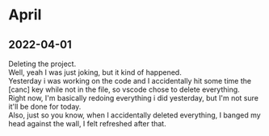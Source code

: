 # April

## 2022-04-01

Deleting the project.  
Well, yeah I was just joking, but it kind of happened.  
Yesterday i was working on the code and I accidentally hit some time the [canc] key while not in the file, so vscode chose to delete everything.  
Right now, I'm basically redoing everything i did yesterday, but I'm not sure it'll be done for today.  
Also, just so you know, when I accidentally deleted everything, I banged my head against the wall, I felt refreshed after that.
